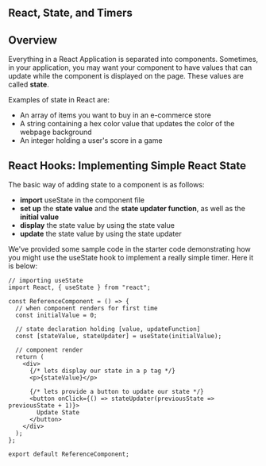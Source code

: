 ## React, State, and Timers

## Overview

Everything in a React Application is separated into components. Sometimes, in your application, you may want your component to have values that can update while the component is displayed on the page. These values are called **state**.

Examples of state in React are:

- An array of items you want to buy in an e-commerce store
- A string containing a hex color value that updates the color of the webpage background
- An integer holding a user's score in a game

## React Hooks: Implementing Simple React State

The basic way of adding state to a component is as follows:

- **import** useState in the component file
- **set up** the **state value** and the **state updater function**, as well as the **initial value**
- **display** the state value by using the state value
- **update** the state value by using the state updater

We've provided some sample code in the starter code demonstrating how you might use the useState hook to implement a really simple timer. Here it is below:

```
// importing useState
import React, { useState } from "react";

const ReferenceComponent = () => {
  // when component renders for first time
  const initialValue = 0;

  // state declaration holding [value, updateFunction]
  const [stateValue, stateUpdater] = useState(initialValue);

  // component render
  return (
    <div>
      {/* lets display our state in a p tag */}
      <p>{stateValue}</p>

      {/* lets provide a button to update our state */}
      <button onClick={() => stateUpdater(previousState => previousState + 1)}>
        Update State
      </button>
    </div>
  );
};

export default ReferenceComponent;
```
